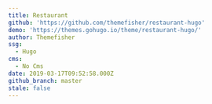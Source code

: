 ```yaml
---
title: Restaurant
github: 'https://github.com/themefisher/restaurant-hugo'
demo: 'https://themes.gohugo.io/theme/restaurant-hugo/'
author: Themefisher
ssg:
  - Hugo
cms:
  - No Cms
date: 2019-03-17T09:52:58.000Z
github_branch: master
stale: false
---
```

